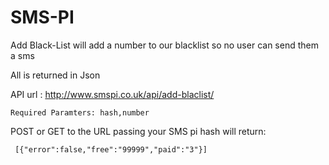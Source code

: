 SMS-PI
======

Add Black-List will add a number to our blacklist so no user can send them a sms

All is returned in Json

API url : http://www.smspi.co.uk/api/add-blaclist/
```
Required Paramters: hash,number
```
POST or GET to the URL passing your SMS pi hash will return:

```
 [{"error":false,"free":"99999","paid":"3"}]
```
